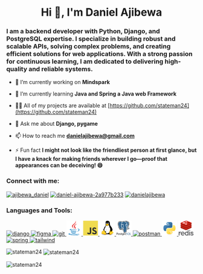 <h1 align="center">Hi 👋, I'm Daniel Ajibewa</h1>
<h3 align="left">I am a backend developer with Python, Django, and PostgreSQL expertise. I specialize in building robust and scalable APIs, solving complex problems, and creating efficient solutions for web applications. With a strong passion for continuous learning, I am dedicated to delivering high-quality and reliable systems.</h3>

- 🔭 I’m currently working on **Mindspark**

- 🌱 I’m currently learning **Java and Spring a Java web Framework**

- 👨‍💻 All of my projects are available at [https://github.com/stateman24](https://github.com/stateman24)

- 💬 Ask me about **Django, pygame**

- 📫 How to reach me **danielajibewa@gmail.com**

- ⚡ Fun fact **I might not look like the friendliest person at first glance, but I have a knack for making friends wherever I go—proof that appearances can be deceiving! 😄**

<h3 align="left">Connect with me:</h3>
<p align="left">
<a href="https://twitter.com/ajibewa_daniel" target="blank"><img align="center" src="https://raw.githubusercontent.com/rahuldkjain/github-profile-readme-generator/master/src/images/icons/Social/twitter.svg" alt="ajibewa_daniel" height="30" width="40" /></a>
<a href="https://linkedin.com/in/daniel-ajibewa-2a977b233" target="blank"><img align="center" src="https://raw.githubusercontent.com/rahuldkjain/github-profile-readme-generator/master/src/images/icons/Social/linked-in-alt.svg" alt="daniel-ajibewa-2a977b233" height="30" width="40" /></a>
<a href="https://instagram.com/danielajibewa" target="blank"><img align="center" src="https://raw.githubusercontent.com/rahuldkjain/github-profile-readme-generator/master/src/images/icons/Social/instagram.svg" alt="danielajibewa" height="30" width="40" /></a>
</p>

<h3 align="left">Languages and Tools:</h3>
<p align="left"> <a href="https://www.djangoproject.com/" target="_blank" rel="noreferrer"> <img src="https://cdn.worldvectorlogo.com/logos/django.svg" alt="django" width="40" height="40"/> </a> <a href="https://www.figma.com/" target="_blank" rel="noreferrer"> <img src="https://www.vectorlogo.zone/logos/figma/figma-icon.svg" alt="figma" width="40" height="40"/> </a> <a href="https://git-scm.com/" target="_blank" rel="noreferrer"> <img src="https://www.vectorlogo.zone/logos/git-scm/git-scm-icon.svg" alt="git" width="40" height="40"/> </a> <a href="https://www.java.com" target="_blank" rel="noreferrer"> <img src="https://raw.githubusercontent.com/devicons/devicon/master/icons/java/java-original.svg" alt="java" width="40" height="40"/> </a> <a href="https://developer.mozilla.org/en-US/docs/Web/JavaScript" target="_blank" rel="noreferrer"> <img src="https://raw.githubusercontent.com/devicons/devicon/master/icons/javascript/javascript-original.svg" alt="javascript" width="40" height="40"/> </a> <a href="https://www.linux.org/" target="_blank" rel="noreferrer"> <img src="https://raw.githubusercontent.com/devicons/devicon/master/icons/linux/linux-original.svg" alt="linux" width="40" height="40"/> </a> <a href="https://www.postgresql.org" target="_blank" rel="noreferrer"> <img src="https://raw.githubusercontent.com/devicons/devicon/master/icons/postgresql/postgresql-original-wordmark.svg" alt="postgresql" width="40" height="40"/> </a> <a href="https://postman.com" target="_blank" rel="noreferrer"> <img src="https://www.vectorlogo.zone/logos/getpostman/getpostman-icon.svg" alt="postman" width="40" height="40"/> </a> <a href="https://www.python.org" target="_blank" rel="noreferrer"> <img src="https://raw.githubusercontent.com/devicons/devicon/master/icons/python/python-original.svg" alt="python" width="40" height="40"/> </a> <a href="https://redis.io" target="_blank" rel="noreferrer"> <img src="https://raw.githubusercontent.com/devicons/devicon/master/icons/redis/redis-original-wordmark.svg" alt="redis" width="40" height="40"/> </a> <a href="https://spring.io/" target="_blank" rel="noreferrer"> <img src="https://www.vectorlogo.zone/logos/springio/springio-icon.svg" alt="spring" width="40" height="40"/> </a> <a href="https://tailwindcss.com/" target="_blank" rel="noreferrer"> <img src="https://www.vectorlogo.zone/logos/tailwindcss/tailwindcss-icon.svg" alt="tailwind" width="40" height="40"/> </a> </p>

<p><img align="left" src="https://github-readme-stats.vercel.app/api/top-langs?username=stateman24&show_icons=true&locale=en&layout=compact" alt="stateman24" /></p>

<p>&nbsp;<img align="center" src="https://github-readme-stats.vercel.app/api?username=stateman24&show_icons=true&locale=en" alt="stateman24" /></p>

<p><img align="center" src="https://github-readme-streak-stats.herokuapp.com/?user=stateman24&" alt="stateman24" /></p>
